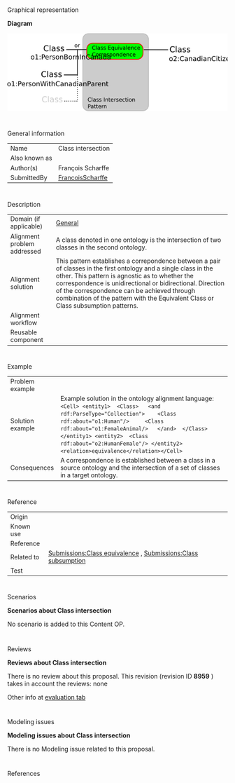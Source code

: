 # 

 Graphical representation



__Diagram__ 





[![Image:class-intersection.png](./Class-intersection.png)](../Image/Class-intersection.png.md "Image:class-intersection.png")





# 

 General information




|  |  |
| --- | --- |
|  Name  |  Class intersection  |
|  Also known as  |  |
|  Author(s)  |  François Scharffe  |
|  SubmittedBy  | [FrancoisScharffe](../User/FrancoisScharffe.md "User:FrancoisScharffe")  |



  





# 

 Description




|  |  |
| --- | --- |
|  Domain (if applicable)  | [General](http://ontologydesignpatterns.org/wiki/index.php?title=General&action=edit&redlink=1 "General (not yet written)")  |
|  Alignment problem addressed  |  A class denoted in one ontology is the intersection of two classes in the second  ontology.  |
|  Alignment solution  |  This pattern establishes a correpondence between a pair of classes in the first ontology and a single class in the other. This pattern is agnostic as to whether the correspondence is unidirectional or bidirectional. Direction of the correspondence can be achieved through combination of the pattern with the Equivalent Class or Class subsumption patterns.  |
|  Alignment workflow  |  |
|  Reusable component  |  |



  





# 

 Example




|  |  |
| --- | --- |
|  Problem example  |  |
|  Solution example  |  Example solution in the ontology alignment language: ```<Cell> <entity1>  <Class>   <and rdf:ParseType="Collection">    <Class rdf:about="o1:Human"/>     <Class rdf:about="o1:FemaleAnimal/>   </and>  </Class> </entity1> <entity2>  <Class rdf:about="o2:HumanFemale"/> </entity2> <relation>equivalence</relation></Cell>``` |
|  Consequences  |  A correspondence is established between a class in a source ontology and the intersection of a set of classes in a target ontology.  |



  





# 

 Reference




|  |  |
| --- | --- |
|  Origin  |  |
|  Known use  |  |
|  Reference  |  |
|  Related to  | [Submissions:Class equivalence](../Class_equivalence/Class_equivalence.md "Submissions:Class equivalence")  , [Submissions:Class subsumption](../Class_subsumption/Class_subsumption.md "Submissions:Class subsumption")  |
|  Test  |  |



  





# 

 Scenarios




__Scenarios about Class intersection__ 


 No scenario is added to this Content OP.
 




# 

 Reviews




__Reviews about Class intersection__ 


 There is no review about this proposal.
This revision (revision ID
 __8959__ 
 ) takes in account the reviews: none
 



 Other info at
 [evaluation tab](http://ontologydesignpatterns.org/wiki/index.php?title=Submissions:Class_intersection&action=evaluation "http://ontologydesignpatterns.org/wiki/index.php?title=Submissions:Class_intersection&action=evaluation") 





  





# 

 Modeling issues




__Modeling issues about Class intersection__ 


 There is no Modeling issue related to this proposal.
 




  





# 

 References